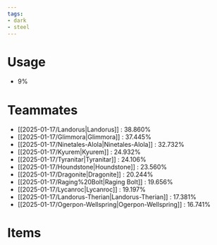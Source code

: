 ```yaml
---
tags:
- dark
- steel
---
```

# Usage
- 9%
# Teammates
- [[2025-01-17/Landorus|Landorus]] : 38.860%
- [[2025-01-17/Glimmora|Glimmora]] : 37.445%
- [[2025-01-17/Ninetales-Alola|Ninetales-Alola]] : 32.732%
- [[2025-01-17/Kyurem|Kyurem]] : 24.932%
- [[2025-01-17/Tyranitar|Tyranitar]] : 24.106%
- [[2025-01-17/Houndstone|Houndstone]] : 23.560%
- [[2025-01-17/Dragonite|Dragonite]] : 20.244%
- [[2025-01-17/Raging%20Bolt|Raging Bolt]] : 19.656%
- [[2025-01-17/Lycanroc|Lycanroc]] : 19.197%
- [[2025-01-17/Landorus-Therian|Landorus-Therian]] : 17.381%
- [[2025-01-17/Ogerpon-Wellspring|Ogerpon-Wellspring]] : 16.741%
# Items